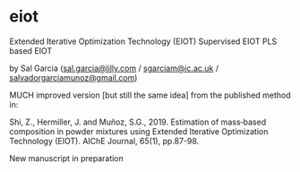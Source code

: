 # eiot
Extended Iterative Optimization Technology (EIOT)
Supervised EIOT
PLS based EIOT

by Sal Garcia (sal.garcia@lilly.com / sgarciam@ic.ac.uk / salvadorgarciamunoz@gmail.com)

MUCH improved version [but still the same idea] from the published method in: 

Shi, Z., Hermiller, J. and Muñoz, S.G., 2019. Estimation of mass‐based composition in powder mixtures using Extended Iterative Optimization Technology (EIOT). AIChE Journal, 65(1), pp.87-98.


New manuscript in preparation
